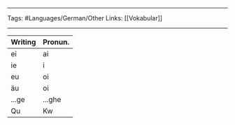 ___
Tags: #Languages/German/Other
 Links: [[Vokabular]]
___

Writing | Pronun.
------------ | ------------
ei | ai
ie | i
eu | oi
äu | oi
...ge | ...ghe
Qu | Kw
